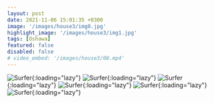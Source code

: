```yaml
---
layout: post
date: 2021-11-06 15:01:35 +0300
image: '/images/house3/img0.jpg'
highlight_image: '/images/house3/img1.jpg'
tags: [Oshawa]
featured: false
disabled: false
# video_embed: '/images/house3/00.mp4'
---
```

![Surfer]({{site.baseurl}}/images/house3/img3.jpg){:loading="lazy"}
![Surfer]({{site.baseurl}}/images/house3/img4.jpg){:loading="lazy"}
![Surfer]({{site.baseurl}}/images/house3/img5.jpg){:loading="lazy"}
![Surfer]({{site.baseurl}}/images/house3/img6.jpg){:loading="lazy"}
![Surfer]({{site.baseurl}}/images/house3/img7.jpg){:loading="lazy"}
![Surfer]({{site.baseurl}}/images/house3/img8.jpg){:loading="lazy"}
<!-- ![Surfer]({{site.baseurl}}/images/house3/img9.jpg){:loading="lazy"}
![Surfer]({{site.baseurl}}/images/house3/img10.jpg){:loading="lazy"} -->